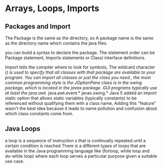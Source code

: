 # Arrays, Loops, Imports

## Packages and Import
The Package is the same as the directory, so A package name is the same as the directory name which contains the java files.

you can build a syntax to declare the package. The statement order can be Package statement, Imports statements or Class/ interface definitions.

Import tells the compiler where to look for symbols, The wildcard character (*) is used to specify that all classes with that package are available to your program.
You can import all classes or just the class you need , the most common programming style is the  JOptionPane class is in the swing package, which is located in the javax package.
GUI programs typically use at least the 
 java.awt.*
java.awt.event.*
javax.swing.*
Java 5 added an import static option that allows static variables (typically constants) to be referenced without qualifying them with a class name, Adding this "feature" wasn't the best idea because it leads to name pollution 
and confusion about which class constants come from.


## Java Loops

 a loop is a sequence of instruction s that is continually repeated until a certain condition is reached
There is a different types of loops that are available in the Java programming language like (forloop, while loop and do-while loop) where each loop serves a particular purpose given a suitable use case.
